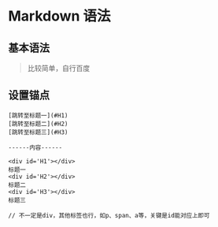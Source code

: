 # Markdown 语法

## 基本语法

> 比较简单，自行百度

## 设置锚点

```
[跳转至标题一](#H1)
[跳转至标题二](#H2)
[跳转至标题三](#H3)

------内容------

<div id='H1'></div>
标题一
<div id='H2'></div>
标题二
<div id='H3'></div>
标题三

// 不一定是div，其他标签也行，如p、span、a等，关键是id能对应上即可
```
